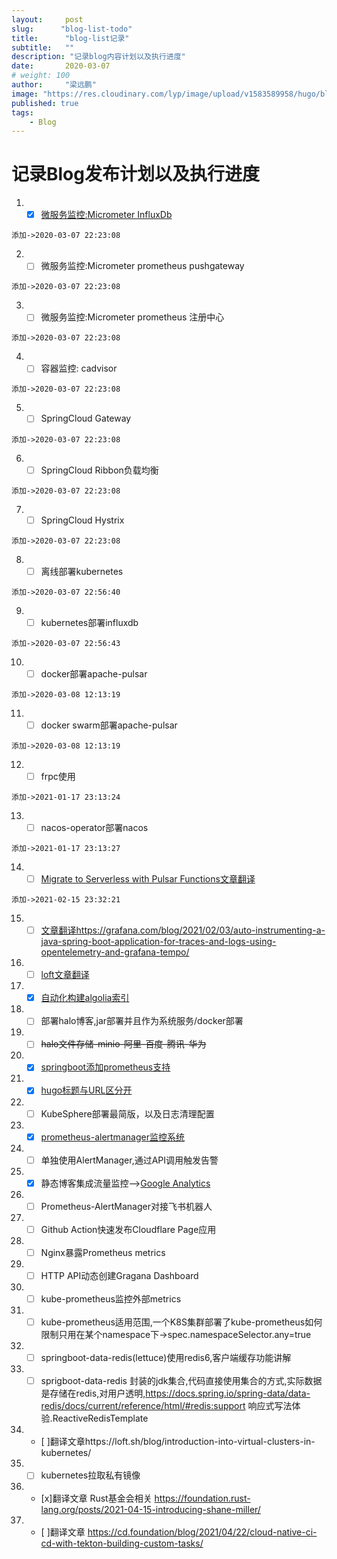 ```yaml
---
layout:     post 
slug:      "blog-list-todo"
title:      "blog-list记录"
subtitle:   ""
description: "记录blog内容计划以及执行进度"
date:       2020-03-07
# weight: 100
author:     "梁远鹏"
image: "https://res.cloudinary.com/lyp/image/upload/v1583589958/hugo/blog.github.io/pembroke-welsh-corgi-lying-on-the-sand-under-white-cloud-164186.jpg"
published: true
tags:
    - Blog
---
```


# 记录Blog发布计划以及执行进度

1. - [x] [微服务监控:Micrometer InfluxDb](https://liangyuanpeng.com/post/springboot-micrometer-influx/)  
```
添加->2020-03-07 22:23:08   
```

2. - [  ] 微服务监控:Micrometer prometheus pushgateway  
```
添加->2020-03-07 22:23:08   
```

3. - [ ] 微服务监控:Micrometer prometheus 注册中心  
 ```
添加->2020-03-07 22:23:08   
``` 
4. - [ ] 容器监控: cadvisor  
```
添加->2020-03-07 22:23:08   
```  
5. - [ ] SpringCloud Gateway  
```
添加->2020-03-07 22:23:08   
```  
6. - [ ] SpringCloud Ribbon负载均衡  
```
添加->2020-03-07 22:23:08   
```  
7. - [ ] SpringCloud Hystrix  
```
添加->2020-03-07 22:23:08   
```  
8. - [ ] 离线部署kubernetes  
```
添加->2020-03-07 22:56:40   
```  
9. - [ ] kubernetes部署influxdb  
```
添加->2020-03-07 22:56:43   
```  
10. - [ ] docker部署apache-pulsar  
```
添加->2020-03-08 12:13:19   
```  
11. - [ ] docker swarm部署apache-pulsar  
```
添加->2020-03-08 12:13:19   
```  
12. - [ ] frpc使用  
```
添加->2021-01-17 23:13:24  
```  
13. - [ ] nacos-operator部署nacos
```
添加->2021-01-17 23:13:27   
```  
14. - [ ] [Migrate to Serverless with Pulsar Functions文章翻译](https://streamnative.io/en/blog/tech/2021-02-10-migrate-to-serverless-with-pulsar-functions)  
```
添加->2021-02-15 23:32:21   
```  
15. - [ ] [文章翻译https://grafana.com/blog/2021/02/03/auto-instrumenting-a-java-spring-boot-application-for-traces-and-logs-using-opentelemetry-and-grafana-tempo/](https://grafana.com/blog/2021/02/03/auto-instrumenting-a-java-spring-boot-application-for-traces-and-logs-using-opentelemetry-and-grafana-tempo/)

16. - [ ] [loft文章翻译](https://loft.sh/blog/kubernetes-multi-tenancy-best-practices-guide/)  

17. - [x] [自动化构建algolia索引](https://liangyuanpeng.com/post/auto-build-algolia-index/)  

18. - [ ] 部署halo博客,jar部署并且作为系统服务/docker部署

19. - [ ] ~~halo文件存储-minio-阿里-百度-腾讯-华为~~  

20. - [x] [springboot添加prometheus支持](https://liangyuanpeng.com/post/springboot-support-prometheus/)  

21. - [x] [hugo标题与URL区分开](https://liangyuanpeng.com/post/hugo-slug-url/)

22. - [ ] KubeSphere部署最简版，以及日志清理配置  

23. - [x] [prometheus-alertmanager监控系统](https://liangyuanpeng.com/post/prometheus-alertmanager-monitoring-quickstart/)  

24. - [ ] 单独使用AlertManager,通过API调用触发告警  

25. - [x] 静态博客集成流量监控-->[Google Analytics](https://analytics.google.com/analytics/web/)  

24. - [ ] Prometheus-AlertManager对接飞书机器人  

25. - [ ] Github Action快速发布Cloudflare Page应用  

26. - [ ] Nginx暴露Prometheus metrics  

27. - [ ] HTTP API动态创建Gragana Dashboard  

28. - [ ] kube-prometheus监控外部metrics  

29. - [ ] kube-prometheus适用范围,一个K8S集群部署了kube-prometheus如何限制只用在某个namespace下->spec.namespaceSelector.any=true  

30. - [ ] springboot-data-redis(lettuce)使用redis6,客户端缓存功能讲解  

31. - [ ] sprigboot-data-redis 封装的jdk集合,代码直接使用集合的方式,实际数据是存储在redis,对用户透明,https://docs.spring.io/spring-data/data-redis/docs/current/reference/html/#redis:support  响应式写法体验.ReactiveRedisTemplate

32. - [ ]翻译文章https://loft.sh/blog/introduction-into-virtual-clusters-in-kubernetes/  

33. - [ ] kubernetes拉取私有镜像

34. - [x]翻译文章 Rust基金会相关 https://foundation.rust-lang.org/posts/2021-04-15-introducing-shane-miller/

35. - [ ]翻译文章 https://cd.foundation/blog/2021/04/22/cloud-native-ci-cd-with-tekton-building-custom-tasks/
